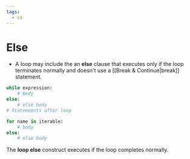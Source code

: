 ```yaml
---
tags:
  - cs
---
```


# Else
- A loop may include the an **else** clause that executes only if the loop terminates normally and doesn't use a [[Break & Continue|break]] statement.

```Python
while expression:
	# Body
else:
	# else body
# Statemeents after loop
```

```Python
for name in iterable:
	# body
else:
	# else body
```

The **loop else** construct executes if the loop completes normally.

